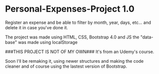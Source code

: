 # Personal-Expenses-Project 1.0

Register an expense and be able to filter by month, year, days, etc...
and delete it in case you've done it.

The project was made using HTML, CSS, Bootstrap 4.0 and JS the "data-base" was made using localStorage

###THIS PROJECT IS NOT OF MY OWN###
It's from an Udemy's course.

Soon I'll be remaking it, using newer structures and making the code cleaner and of course using the lastest version of Bootstrap.
